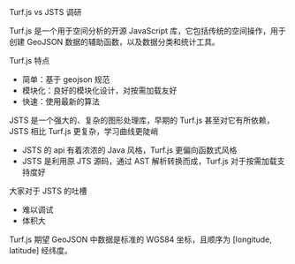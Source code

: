 Turf.js vs JSTS 调研

Turf.js 是一个用于空间分析的开源 JavaScript 库，它包括传统的空间操作，用于创建 GeoJSON 数据的辅助函数，以及数据分类和统计工具。

Turf.js 特点
* 简单：基于 geojson 规范
* 模块化：良好的模块化设计，对按需加载友好
* 快速：使用最新的算法

JSTS 是一个强大的、复杂的图形处理库，早期的 Turf.js 甚至对它有所依赖，JSTS 相比 Turf.js 更复杂，学习曲线更陡峭
* JSTS 的 api 有着浓浓的 Java 风格，Turf.js 更偏向函数式风格
* JSTS 是利用原 JTS 源码，通过 AST 解析转换而成，Turf.js 对于按需加载支持度好

大家对于 JSTS 的吐槽
* 难以调试
* 体积大

Turf.js 期望 GeoJSON 中数据是标准的 WGS84 坐标，且顺序为 [longitude, latitude] 经纬度。